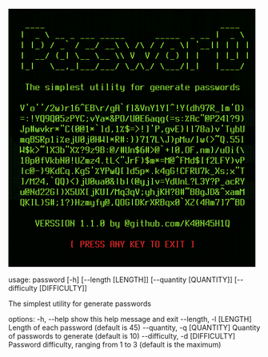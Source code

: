 ![Preview](src/preview.png)

usage: password [-h] [--length [LENGTH]] [--quantity [QUANTITY]]
                [--difficulty [DIFFICULTY]]

The simplest utility for generate passwords

options:
  -h, --help            show this help message and exit
  --length, -l [LENGTH]
                        Length of each password (default is 45)
  --quantity, -q [QUANTITY]
                        Quantity of passwords to generate (default is 10)
  --difficulty, -d [DIFFICULTY]
                        Password difficulty, ranging from 1 to 3 (default is the maximum)
